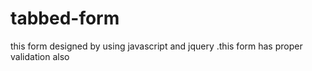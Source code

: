 # tabbed-form
this form designed by using javascript and jquery .this form has proper validation also
